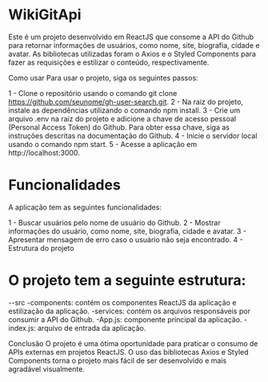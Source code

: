 # WikiGitApi

Este é um projeto desenvolvido em ReactJS que consome a API do Github para retornar informações de usuários, como nome, site, biografia, cidade e avatar. As bibliotecas utilizadas foram o Axios e o Styled Components para fazer as requisições e estilizar o conteúdo, respectivamente.

Como usar
Para usar o projeto, siga os seguintes passos:

1 - Clone o repositório usando o comando git clone https://github.com/seunome/gh-user-search.git.
2 - Na raiz do projeto, instale as dependências utilizando o comando npm install.
3 - Crie um arquivo .env na raiz do projeto e adicione a chave de acesso pessoal (Personal Access Token) do Github. Para obter essa chave, siga as instruções descritas na documentação do Github.
4 - Inicie o servidor local usando o comando npm start.
5 - Acesse a aplicação em http://localhost:3000.

# Funcionalidades
A aplicação tem as seguintes funcionalidades:

1 - Buscar usuários pelo nome de usuário do Github.
2 - Mostrar informações do usuário, como nome, site, biografia, cidade e avatar.
3 - Apresentar mensagem de erro caso o usuário não seja encontrado.
4 - Estrutura do projeto

# O projeto tem a seguinte estrutura:

--src
-components: contém os componentes ReactJS da aplicação e estilização da aplicação.
-services: contém os arquivos responsáveis por consumir a API do Github.
-App.js: componente principal da aplicação.
-index.js: arquivo de entrada da aplicação.

Conclusão
O projeto é uma ótima oportunidade para praticar o consumo de APIs externas em projetos ReactJS. O uso das bibliotecas Axios e Styled Components torna o projeto mais fácil de ser desenvolvido e mais agradável visualmente.
